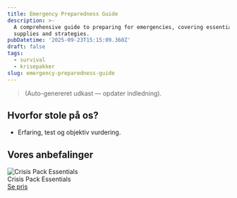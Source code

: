 ```yaml
---
title: Emergency Preparedness Guide
description: >-
  A comprehensive guide to preparing for emergencies, covering essential
  supplies and strategies.
pubDatetime: '2025-09-23T15:15:09.360Z'
draft: false
tags:
  - survival
  - krisepakker
slug: emergency-preparedness-guide
---
```

> (Auto-genereret udkast — opdater indledning).

## Hvorfor stole på os?
- Erfaring, test og objektiv vurdering.

## Vores anbefalinger


<!-- Auto: Affiliate-kort fra Products/SKUs -->

<div class="aff-card"><img src="abstract_15.png (https://v5.airtableusercontent.com/v3/u/45/45/1758650400000/oBUnu9Lql1RXwZG6B4b0MQ/OonEaJoy68vDnMwvPaVG_RwoKelt47KE5pXnXDsFyIIx-tFyUvR7nLn2OoR5e49F5d70htvJjDkp2jJ3qZ4K_I4OPnrsNp43kI3n09BPEXKpH2Pv0T3IEmS1AH4l30gIDfIj6zBvDdVkhZ4ku8PiDayhxx-M95LnKRmcEXZRAMk/6GKKb5Yi19V57gPpDWp3fdwyPb89HUEscnbloBLuiH0)" alt="Crisis Pack Essentials" class="aff-card__img" /><div class="aff-card__meta"><div class="aff-card__title">Crisis Pack Essentials</div><a class="aff-btn" href="https://affiliate.homeessentialsee62.com/deal789?utm_source=klartilalt&utm_medium=affiliate&subid=emergency-preparedness-guide-2025-09-23" rel="sponsored nofollow noopener" target="_blank">Se pris</a></div></div>

